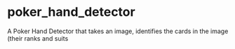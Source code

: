 # poker_hand_detector
A Poker Hand Detector that takes an image, identifies the cards in the image (their ranks and suits 
